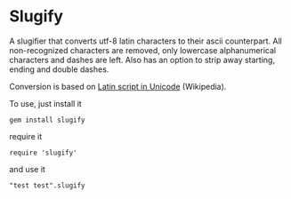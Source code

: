 # Slugify

A slugifier that converts utf-8 latin characters to their ascii counterpart.
All non-recognized characters are removed, only lowercase alphanumerical
characters and dashes are left. Also has an option to strip away starting,
ending and double dashes.

Conversion is based on [Latin script in Unicode](http://en.wikipedia.org/wiki/Latin_characters_in_Unicode) (Wikipedia).

To use, just install it

```
gem install slugify
```

require it

```
require 'slugify'
```

and use it

```
"test test".slugify
```
